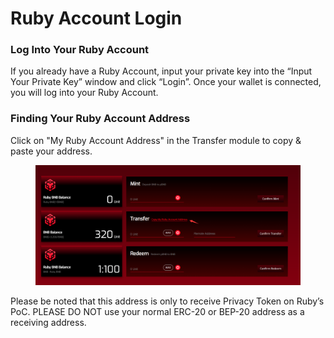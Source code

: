 # Ruby Account Login

### Log Into Your Ruby Account

If you already have a Ruby Account, input your private key into the “Input Your Private Key” window and click “Login”. Once your wallet is connected, you will log into your Ruby Account.

### Finding Your Ruby Account Address

Click on "My Ruby Account Address" in the Transfer module to copy & paste your address.

<figure><img src="../.gitbook/assets/image (7).png" alt=""><figcaption></figcaption></figure>

Please be noted that this address is only to receive Privacy Token on Ruby’s PoC. PLEASE DO NOT use your normal ERC-20 or BEP-20 address as a receiving address.
